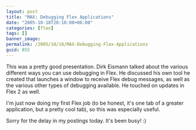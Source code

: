 ```yaml
---
layout: post
title: "MAX: Debugging Flex Applications"
date: "2005-10-18T20:10:00+06:00"
categories: [flex]
tags: []
banner_image: 
permalink: /2005/10/18/MAX-Debugging-Flex-Applications
guid: 855
---
```


This was a pretty good presentation. Dirk Eismann talked about the various different ways you can use debugging in Flex. He discussed his own tool he created that launches a window to receive Flex debug messages, as well as the various other types of debugging available. He touched on updates in Flex 2 as well. 

I'm just now doing my first Flex job (to be honest, it's one tab of a greater application, but a pretty cool tab), so this was especially useful.

Sorry for the delay in my postings today. It's been busy! :)